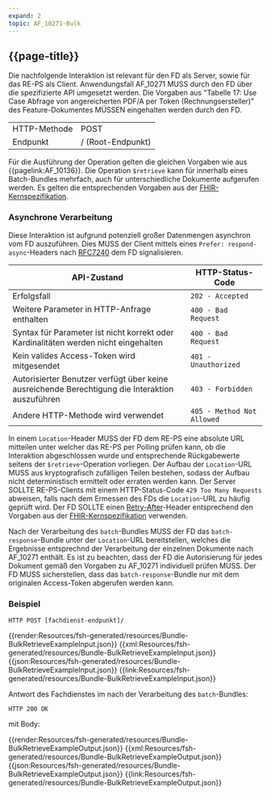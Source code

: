 ```yaml
---
expand: 2
topic: AF_10271-Bulk
---
```


## {{page-title}}

Die nachfolgende Interaktion ist relevant für den FD als Server, sowie für das RE-PS als Client. Anwendungsfall AF_10271 MUSS durch den FD über die spezifizierte API umgesetzt werden. Die Vorgaben aus "Tabelle 17: Use Case Abfrage von angereicherten PDF/A per Token (Rechnungsersteller)" des Feature-Dokumentes MÜSSEN eingehalten werden durch den FD.

|||
|-|-|
|HTTP-Methode|POST|
|Endpunkt|/ (Root-Endpunkt)|

Für die Ausführung der Operation gelten die gleichen Vorgaben wie aus {{pagelink:AF_10136}}. Die Operation `$retrieve` kann für innerhalb eines Batch-Bundles mehrfach, auch für unterschiedliche Dokumente aufgerufen werden. Es gelten die entsprechenden Vorgaben aus der [FHIR-Kernspezifikation](https://www.hl7.org/fhir/r4/http.html#transaction).

### Asynchrone Verarbeitung

Diese Interaktion ist aufgrund potenziell großer Datenmengen asynchron vom FD auszuführen. 
Dies MUSS der Client mittels eines ``Prefer: respond-async``-Headers nach [RFC7240](https://tools.ietf.org/html/rfc7240#section-4.1) dem FD signalisieren.

|API-Zustand|HTTP-Status-Code|
|-|-|
|Erfolgsfall|`202 - Accepted`|
|Weitere Parameter in HTTP-Anfrage enthalten|`400 - Bad Request`|
|Syntax für Parameter ist nicht korrekt oder Kardinalitäten werden nicht eingehalten|`400 - Bad Request`|
|Kein valides Access-Token wird mitgesendet|`401 - Unauthorized`|
|Autorisierter Benutzer verfügt über keine ausreichende Berechtigung die Interaktion auszuführen|`403 - Forbidden`|
|Andere HTTP-Methode wird verwendet|`405 - Method Not Allowed`|

In einem ``Location``-Header MUSS der FD dem RE-PS eine absolute URL mitteilen unter welcher das RE-PS per Polling prüfen kann, ob die Interaktion abgeschlossen wurde und entsprechende Rückgabewerte seitens der ``$retrieve``-Operation vorliegen. Der Aufbau der ``Location``-URL MUSS aus kryptografisch zufälligen Teilen bestehen, sodass der Aufbau nicht deterministisch ermittelt oder erraten werden kann. Der Server SOLLTE RE-PS-Clients mit einem HTTP-Status-Code ``429 Too Many Requests`` abweisen, falls nach dem Ermessen des FDs die ``Location``-URL zu häufig geprüft wird. Der FD SOLLTE einen [Retry-After](https://developer.mozilla.org/en-US/docs/Web/HTTP/Reference/Headers/Retry-After)-Header entsprechend den Vorgaben aus der [FHIR-Kernspezifikation](https://www.hl7.org/fhir/R4/async.html#3.1.6.4) verwenden.

Nach der Verarbeitung des ``batch``-Bundles MUSS der FD das ``batch-response``-Bundle unter der ``Location``-URL bereitstellen, welches die Ergebnisse entsprechnd der Verarbeitung der einzelnen Dokumente nach AF_10271 enthält. Es ist zu beachten, dass der FD die Autorisierung für jedes Dokument gemäß den Vorgaben zu AF_10271 individuell prüfen MUSS. Der FD MUSS sicherstellen, dass das ``batch-response``-Bundle nur mit dem originalen Access-Token abgerufen werden kann.

### Beispiel

```
HTTP POST [fachdienst-endpunkt]/
```

<tabs>
    <tab title="Parameter-Input">      
        {{render:Resources/fsh-generated/resources/Bundle-BulkRetrieveExampleInput.json}}
    </tab>
    <tab title="XML">      
        {{xml:Resources/fsh-generated/resources/Bundle-BulkRetrieveExampleInput.json}}
    </tab>
    <tab title="JSON">
        {{json:Resources/fsh-generated/resources/Bundle-BulkRetrieveExampleInput.json}}
    </tab>
    <tab title="Link">
        {{link:Resources/fsh-generated/resources/Bundle-BulkRetrieveExampleInput.json}}
    </tab>
</tabs>

Antwort des Fachdienstes im nach der Verarbeitung des ``batch``-Bundles:

```
HTTP 200 OK
```
mit Body:

<tabs>
    <tab title="Parameter-Input">      
        {{render:Resources/fsh-generated/resources/Bundle-BulkRetrieveExampleOutput.json}}
    </tab>
    <tab title="XML">      
        {{xml:Resources/fsh-generated/resources/Bundle-BulkRetrieveExampleOutput.json}}
    </tab>
    <tab title="JSON">
        {{json:Resources/fsh-generated/resources/Bundle-BulkRetrieveExampleOutput.json}}
    </tab>
    <tab title="Link">
        {{link:Resources/fsh-generated/resources/Bundle-BulkRetrieveExampleOutput.json}}
    </tab>
</tabs>